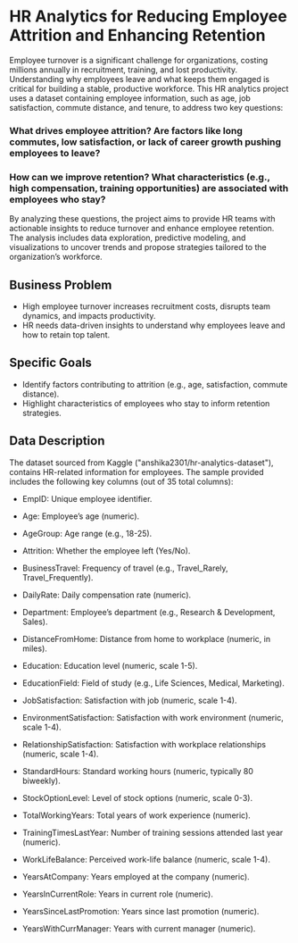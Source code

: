 # HR Analytics for Reducing Employee Attrition and Enhancing Retention

Employee turnover is a significant challenge for organizations, costing millions annually in recruitment, training, and lost productivity. Understanding why employees leave and what keeps them engaged is critical for building a stable, productive workforce. This HR analytics project uses a dataset containing employee information, such as age, job satisfaction, commute distance, and tenure, to address two key questions:

### What drives employee attrition? Are factors like long commutes, low satisfaction, or lack of career growth pushing employees to leave?

### How can we improve retention? What characteristics (e.g., high compensation, training opportunities) are associated with employees who stay?


By analyzing these questions, the project aims to provide HR teams with actionable insights to reduce turnover and enhance employee retention. The analysis includes data exploration, predictive modeling, and visualizations to uncover trends and propose strategies tailored to the organization’s workforce.


## Business Problem

* High employee turnover increases recruitment costs, disrupts team dynamics, and impacts productivity.
* HR needs data-driven insights to understand why employees leave and how to retain top talent.

## Specific Goals

* Identify factors contributing to attrition (e.g., age, satisfaction, commute distance).
* Highlight characteristics of employees who stay to inform retention strategies.

## Data Description
The dataset sourced from Kaggle ("anshika2301/hr-analytics-dataset"), contains HR-related information for employees. The sample provided includes the following key columns (out of 35 total columns):

* EmpID: Unique employee identifier.

* Age: Employee’s age (numeric).

* AgeGroup: Age range (e.g., 18-25).

* Attrition: Whether the employee left (Yes/No).

* BusinessTravel: Frequency of travel (e.g., Travel_Rarely, Travel_Frequently).

* DailyRate: Daily compensation rate (numeric).

* Department: Employee’s department (e.g., Research & Development, Sales).

* DistanceFromHome: Distance from home to workplace (numeric, in miles).

* Education: Education level (numeric, scale 1-5).

* EducationField: Field of study (e.g., Life Sciences, Medical, Marketing).

* JobSatisfaction: Satisfaction with job (numeric, scale 1-4).

* EnvironmentSatisfaction: Satisfaction with work environment (numeric, scale 1-4).

* RelationshipSatisfaction: Satisfaction with workplace relationships (numeric, scale 1-4).

* StandardHours: Standard working hours (numeric, typically 80 biweekly).

* StockOptionLevel: Level of stock options (numeric, scale 0-3).

* TotalWorkingYears: Total years of work experience (numeric).

* TrainingTimesLastYear: Number of training sessions attended last year (numeric).

* WorkLifeBalance: Perceived work-life balance (numeric, scale 1-4).

* YearsAtCompany: Years employed at the company (numeric).

* YearsInCurrentRole: Years in current role (numeric).

* YearsSinceLastPromotion: Years since last promotion (numeric).

* YearsWithCurrManager: Years with current manager (numeric).
